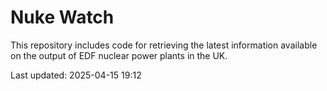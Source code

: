 # Nuke Watch

This repository includes code for retrieving the latest information available on the output of EDF nuclear power plants in the UK.

Last updated: 2025-04-15 19:12
